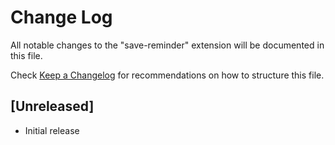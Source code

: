# Change Log

All notable changes to the "save-reminder" extension will be documented in this file.

Check [Keep a Changelog](http://keepachangelog.com/) for recommendations on how to structure this file.

## [Unreleased]

- Initial release